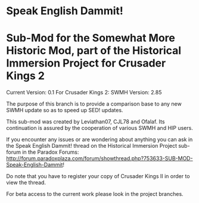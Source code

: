 Speak English Dammit!
===

Sub-Mod for the Somewhat More Historic Mod, part of the Historical Immersion Project for Crusader Kings 2
===

Current Version: 0.1
For Crusader Kings 2: SWMH Version: 2.85

The purpose of this branch is to provide a comparison base to any new SWMH update so as to speed up SED! updates.



This sub-mod was created by Leviathan07, CJL78 and Ofalaf. Its continuation is assured by the cooperation of various SWMH and HIP users.


If you encounter any issues or are wondering about anything you can ask in the Speak English Dammit! thread on the Historical Immersion Project sub-forum in the Paradox Forums: http://forum.paradoxplaza.com/forum/showthread.php?753633-SUB-MOD-Speak-English-Dammit!


Do note that you have to register your copy of Crusader Kings II in order to view the thread.


For beta access to the current work please look in the project branches.